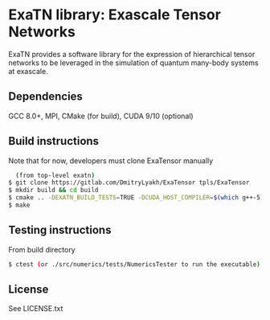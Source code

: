 # ExaTN library: Exascale Tensor Networks
ExaTN provides a software library for the expression of
hierarchical tensor networks to be leveraged in the simulation
of quantum many-body systems at exascale.

## Dependencies
GCC 8.0+, MPI, CMake (for build), CUDA 9/10 (optional)

## Build instructions

Note that for now, developers must clone ExaTensor manually
``` bash
  (from top-level exatn)
$ git clone https://gitlab.com/DmitryLyakh/ExaTensor tpls/ExaTensor
$ mkdir build && cd build
$ cmake .. -DEXATN_BUILD_TESTS=TRUE -DCUDA_HOST_COMPILER=$(which g++-5)
$ make
```

## Testing instructions
From build directory
```bash
$ ctest (or ./src/numerics/tests/NumericsTester to run the executable)
```

## License
See LICENSE.txt
